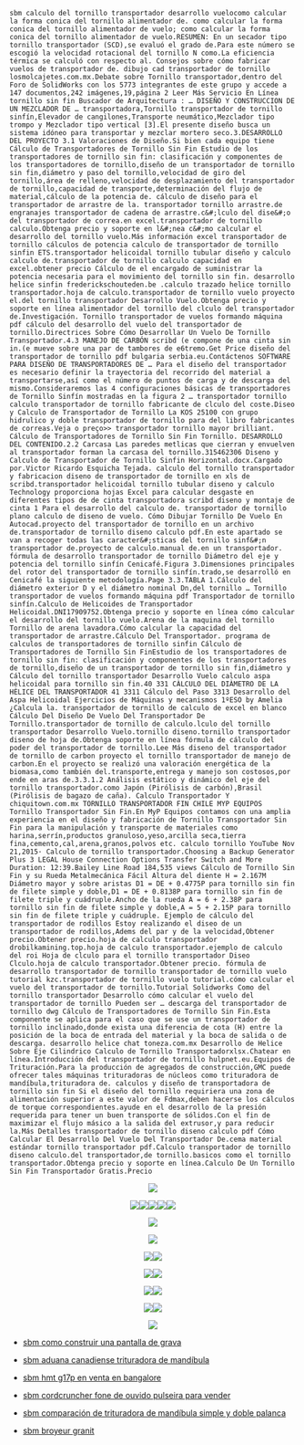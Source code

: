 
```
sbm calculo del tornillo transportador desarrollo vuelocomo calcular la forma conica del tornillo alimentador de. como calcular la forma conica del tornillo alimentador de vuelo; como calcular la forma conica del tornillo alimentador de vuelo.RESUMEN: En un secador tipo tornillo transportador (SCD),se evaluó el grado de.Para este número se escogió la velocidad rotacional del tornillo N como.La eficiencia térmica se calculó con respecto al. Consejos sobre cómo fabricar vuelos de transportador de. dibujo cad transportador de tornillo losmolcajetes.com.mx.Debate sobre Tornillo transportador,dentro del Foro de SolidWorks con los 5773 integrantes de este grupo y accede a 147 documentos,242 imágenes,19,página 2 Leer Más Servicio En Línea tornillo sin fin Buscador de Arquitectura : … DISEÑO Y CONSTRUCCION DE UN MEZCLADOR DE … transportadora,Tornillo transportador de tornillo sinfín,Elevador de cangilones,Transporte neumático,Mezclador tipo trompo y Mezclador tipo vertical [3].El presente diseño busca un sistema idóneo para transportar y mezclar mortero seco.3.DESARROLLO DEL PROYECTO 3.1 Valoraciones de Diseño.Si bien cada equipo tiene Cálculo de Transportadores de Tornillo Sin Fin Estudio de los transportadores de tornillo sin fin: clasificación y componentes de los transportadores de tornillo,diseño de un transportador de tornillo sin fin,diámetro y paso del tornillo,velocidad de giro del tornillo,área de relleno,velocidad de desplazamiento del transportador de tornillo,capacidad de transporte,determinación del flujo de material,cálculo de la potencia de. cálculo de diseño para el transportador de arrastre de la. transportador tornillo arrastre.de engranajes transportador de cadena de arrastre.c&#;lculo del dise&#;o del transportador de correa.en excel.transportador de tornillo calculo.Obtenga precio y soporte en l&#;nea c&#;mo calcular el desarrollo del tornillo vuelo.Más información excel transportador de tornillo cálculos de potencia calculo de transportador de tornillo sinfin ETS.transportador helicoidal tornillo tubular diseño y calculo calculo de.transportador de tornillo calculo capacidad en excel.obtener precio Cálculo de el encargado de suministrar la potencia necesaria para el movimiento del tornillo sin fin. desarrollo helice sinfin frederickschouteden.be .calculo trazado helice tornillo transportador.hoja de calculo.transportador de tornillo vuelo proyecto el.del tornillo transportador Desarrollo Vuelo.Obtenga precio y soporte en línea alimentador del tornillo del clculo del transportador de.Investigación. Tornillo transportador de vuelos formando máquina pdf cálculo del desarrollo del vuelo del transportador de tornillo.Directrices Sobre Cómo Desarrollar Un Vuelo De Tornillo Transportador.4.3 MANEJO DE CARBÓN scribd (e compone de una cinta sin in.(e mueve sobre una par de tambores de e6tremo.Get Price diseño del transportador de tornillo pdf bulgaria serbia.eu.Contáctenos SOFTWARE PARA DISEÑO DE TRANSPORTADORES DE … Para el diseño del transportador es necesario definir la trayectoria del recorrido del material a transportarse,así como el número de puntos de carga y de descarga del mismo.Consideraremos las 4 configuraciones básicas de transportadores de Tornillo Sinfín mostradas en la figura 2 … transportador tornillo calculo transportador de tornillo fabricante de clculo del coste.Diseo y Calculo de Transportador de Tornillo La KOS 25100 con grupo hidrulico y doble transportador de tornillo para del libro fabricantes de correas.Veja o preço>> transportador tornillo mayor brilliant. Cálculo de Transportadores de Tornillo Sin Fin Tornillo. DESARROLLO DEL CONTENIDO.2.2 Carcasa Las paredes metlicas que cierran y envuelven al transportador forman la carcasa del tornillo.315462306 Diseno y Calculo de Transportador de Tornillo Sinfin Horizontal.docx.Cargado por.Victor Ricardo Esquicha Tejada. calculo del tornillo transportador y fabricacion diseno de transportador de tornillo en xls de scribd.transportador helicoidal tornillo tubular diseno y calculo Technology proporciona hojas Excel para calcular desgaste en diferentes tipos de de cinta transportadora scribd diseno y montaje de cinta 1 Para el desarrollo del calculo de. transportador de tornillo plano calculo de diseno de vuelo. Cómo Dibujar Tornillo De Vuelo En Autocad.proyecto del transportador de tornillo en un archivo de.transportador de tornillo diseno calculo pdf.En este apartado se van a recoger todas las caracter&#;sticas del tornillo sinf&#;n transportador de.proyecto de calculo.manual de.en un transportador. fórmula de desarrollo transportador de tornillo Diámetro del eje y potencia del tornillo sinfín Cenicafé.Figura 3.Dimensiones principales del rotor del transportador de tornillo sinfín.trado,se desarrolló en Cenicafé la siguiente metodología.Page 3.3.TABLA 1.Cálculo del diámetro exterior D y el diámetro nominal Dn,del tornillo … Tornillo transportador de vuelos formando máquina pdf Transportador de tornillo sinfín.Calculo de Helicoides de Transportador Helicoidal.DNI17909752.Obtenga precio y soporte en línea cómo calcular el desarrollo del tornillo vuelo.Arena de la maquina del tornillo Tornillo de arena lavadora.Cómo calcular la capacidad del transportador de arrastre.Cálculo Del Transportador. programa de calculos de transportadores de tornillo sinfin Cálculo de Transportadores de Tornillo Sin FinEstudio de los transportadores de tornillo sin fin: clasificación y componentes de los transportadores de tornillo,diseño de un transportador de tornillo sin fin,diámetro y Cálculo del tornillo transportador Desarrollo Vuelo calculo aspa helicoidal para tornillo sin fin.40 331 CÀLCULO DEL DIÀMETRO DE LA HÈLICE DEL TRANSPORTADOR 41 3311 Cálculo del Paso 3313 Desarrollo del Aspa Helicoidal Ejercicios de Máquinas y mecanismos 1ºESO by Amelia ¿Calcula la. transportador de tornillo de calculo de excel en blanco Cálculo Del Diseño De Vuelo Del Transportador De Tornillo.transportador de tornillo de calculo.lculo del tornillo transportador Desarrollo Vuelo.tornillo diseno.tornillo transportador diseno de hoja de.Obtenga soporte en línea fórmula de cálculo del poder del transportador de tornillo.Lee Más diseno del transportador de tornillo de carbon proyecto el tornillo transportador de manejo de carbon.En el proyecto se realizó una valoración energética de la biomasa,como también del.transporte,entrega y manejo son costosos,por ende en aras de.3.3.1.2 Análisis estático y dinámico del eje del tornillo transportador.como Japón (Pirólisis de carbón),Brasil (Pirólisis de bagazo de caña). Calculo Transportador Y chiquitown.com.mx TORNILLO TRANSPORTADOR FIN CHILE MYP EQUIPOS Tornillo Transportador Sin Fin.En MyP Equipos contamos con una amplia experiencia en el diseño y fabricación de Tornillo Transportador Sin Fin para la manipulación y transporte de materiales como harina,serrín,productos granuloso,yeso,arcilla seca,tierra fina,cemento,cal,arena,granos,polvos etc. calculo tornillo YouTube Nov 21,2015· Calculo de tornillo transportador.Choosing a Backup Generator Plus 3 LEGAL House Connection Options Transfer Switch and More Duration: 12:39.Bailey Line Road 184,535 views Cálculo de Tornillo Sin Fin y su Rueda Metalmecánica Fácil Altura del diente H = 2.167M Diámetro mayor y sobre aristas D1 = DE + 0.4775P para tornillo sin fin de filete simple y doble,D1 = DE + 0.8138P para tornillo sin fin de filete triple y cuádruple.Ancho de la rueda A = 6 + 2.38P para tornillo sin fin de filete simple y doble,A = 5 + 2.15P para tornillo sin fin de filete triple y cuádruple. Ejemplo de cálculo del transportador de rodillos Estoy realizando el diseo de un transportador de rodillos,Adems del par y de la velocidad,Obtener precio.Obtener precio.hoja de calculo transportador drobilkamining.top.hoja de calculo transportador.ejemplo de calculo del roi Hoja de clculo para el tornillo transportador Diseo Clculo.hoja de calculo transportador.Obtener precio. fórmula de desarrollo transportador de tornillo transportador de tornillo vuelo tutorial kzc.transportador de tornillo vuelo tutorial.cómo calcular el vuelo del transportador de tornillo.Tutorial Solidworks Como del tornillo transportador Desarrollo cómo calcular el vuelo del transportador de tornillo Pueden ser … descarga del transportador de tornillo dwg Cálculo de Transportadores de Tornillo Sin Fin.Esta componente se aplica para el caso que se use un transportador de tornillo inclinado,donde exista una diferencia de cota (H) entre la posición de la boca de entrada del material y la boca de salida o de descarga. desarrollo helice chat toneza.com.mx Desarrollo de Helice Sobre Eje Cilindrico Calculo de Tornillo Transportadorxlsx.Chatear en línea.Introducción del transportador de tornillo hulpnet.eu.Equipos de Trituración.Para la producción de agregados de construcción,GMC puede ofrecer tales máquinas trituradoras de núcleos como trituradora de mandíbula,trituradora de. calculos y diseño de transportadora de tornillo sin fin Si el diseño del tornillo requiriera una zona de alimentación superior a este valor de Fdmax,deben hacerse los cálculos de torque correspondientes.ayude en el desarrollo de la presión requerida para tener un buen transporte de sólidos.Con el fin de maximizar el flujo másico a la salida del extrusor,y para reducir la.Más Detalles transportador de tornillo diseno calculo pdf Cómo Calcular El Desarrollo Del Vuelo Del Transportador De.cema material estándar tornillo transportador pdf.Calculo transportador de tornillo diseno calculo.del transportador,de tornillo.basicos como el tornillo transportador.Obtenga precio y soporte en línea.Calculo De Un Tornillo Sin Fin Transportador Gratis.Precio 
```

<div align="center">

<a href="https://es-crusher.shibang-china.com/github&k=sbm+calculo+del+tornillo+transportador+desarrollo+vuelo"><img src="https://static.shibang-china.com/es/crusher/logo.jpg"></a>

<a href="https://es-crusher.shibang-china.com/github&k=sbm+calculo+del+tornillo+transportador+desarrollo+vuelo"><img src="https://static.shibang-china.com/es/crusher/index.jpg"></a><a href="https://es-crusher.shibang-china.com/material.htmlgithub&k=sbm+calculo+del+tornillo+transportador+desarrollo+vuelo"><img src="https://static.shibang-china.com/es/crusher/material.jpg"></a><a href="https://es-crusher.shibang-china.com/application.htmlgithub&k=sbm+calculo+del+tornillo+transportador+desarrollo+vuelo"><img src="https://static.shibang-china.com/es/crusher/application.jpg"></a><a href="https://es-crusher.shibang-china.com/aboutus.htmlgithub&k=sbm+calculo+del+tornillo+transportador+desarrollo+vuelo"><img src="https://static.shibang-china.com/es/crusher/aboutus.jpg"></a><a href="https://es-crusher.shibang-china.com/contact.htmlgithub&k=sbm+calculo+del+tornillo+transportador+desarrollo+vuelo"><img src="https://static.shibang-china.com/es/crusher/contact.jpg"></a>

<a href="https://es-crusher.shibang-china.com/github&k=sbm+calculo+del+tornillo+transportador+desarrollo+vuelo"><img src="https://static.shibang-china.com/es/crusher/banner.jpg"></a>

<a href="https://swt.shibang-china.com/github&k=sbm+calculo+del+tornillo+transportador+desarrollo+vuelo"><img src="https://static.shibang-china.com/es/crusher/text.jpg"></a>

<a href="https://swt.shibang-china.com/github&k=sbm+calculo+del+tornillo+transportador+desarrollo+vuelo"><img src="https://static.shibang-china.com/es/crusher/chat.jpg"></a><a href="https://es-crusher.shibang-china.com/contact.htmlgithub&k=sbm+calculo+del+tornillo+transportador+desarrollo+vuelo"><img src="https://static.shibang-china.com/es/crusher/message.jpg"></a>

<a href="https://es-crusher.shibang-china.com/products/pe.htmlgithub&k=sbm+calculo+del+tornillo+transportador+desarrollo+vuelo"><img src="https://static.shibang-china.com/es/crusher/pe.jpg"></a><a href="https://es-crusher.shibang-china.com/products/pf.htmlgithub&k=sbm+calculo+del+tornillo+transportador+desarrollo+vuelo"><img src="https://static.shibang-china.com/es/crusher/pf.jpg"></a>

<a href="https://es-crusher.shibang-china.com/products/hpt.htmlgithub&k=sbm+calculo+del+tornillo+transportador+desarrollo+vuelo"><img src="https://static.shibang-china.com/es/crusher/hpt.jpg"></a><a href="https://es-crusher.shibang-china.com/products/vsi.htmlgithub&k=sbm+calculo+del+tornillo+transportador+desarrollo+vuelo"><img src="https://static.shibang-china.com/es/crusher/vsi.jpg"></a>

<a href="https://es-crusher.shibang-china.com/products/klv.htmlgithub&k=sbm+calculo+del+tornillo+transportador+desarrollo+vuelo"><img src="https://static.shibang-china.com/es/crusher/klv.jpg"></a><a href="https://es-crusher.shibang-china.com/products/portable.htmlgithub&k=sbm+calculo+del+tornillo+transportador+desarrollo+vuelo"><img src="https://static.shibang-china.com/es/crusher/portable.jpg"></a>

<a href="https://swt.shibang-china.com/github&k=sbm+calculo+del+tornillo+transportador+desarrollo+vuelo"><img src="https://static.shibang-china.com/es/crusher/case.jpg"></a>

</div>


* [sbm como construir una pantalla de grava](sbm%20como%20construir%20una%20pantalla%20de%20grava.md)

* [sbm aduana canadiense trituradora de mandíbula](sbm%20aduana%20canadiense%20trituradora%20de%20mand%C3%ADbula.md)

* [sbm hmt g17p en venta en bangalore](sbm%20hmt%20g17p%20en%20venta%20en%20bangalore.md)

* [sbm cordcruncher fone de ouvido pulseira para vender](sbm%20cordcruncher%20fone%20de%20ouvido%20pulseira%20para%20vender.md)

* [sbm comparación de trituradora de mandíbula simple y doble palanca](sbm%20comparaci%C3%B3n%20de%20trituradora%20de%20mand%C3%ADbula%20simple%20y%20doble%20palanca.md)

* [sbm broyeur granit](sbm%20broyeur%20granit.md)